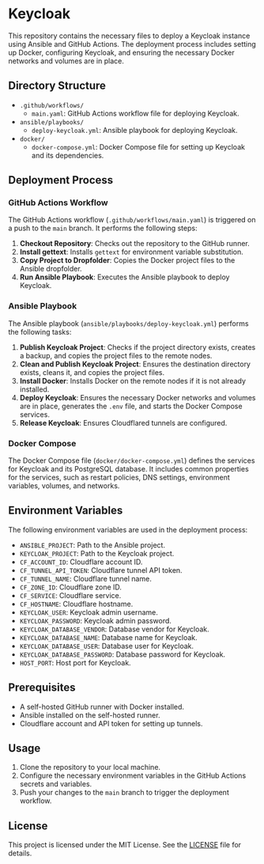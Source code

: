 # Keycloak

This repository contains the necessary files to deploy a Keycloak instance using Ansible and GitHub Actions. The deployment process includes setting up Docker, configuring Keycloak, and ensuring the necessary Docker networks and volumes are in place.

## Directory Structure

- `.github/workflows/`
  - `main.yaml`: GitHub Actions workflow file for deploying Keycloak.
- `ansible/playbooks/`
  - `deploy-keycloak.yml`: Ansible playbook for deploying Keycloak.
- `docker/`
  - `docker-compose.yml`: Docker Compose file for setting up Keycloak and its dependencies.

## Deployment Process

### GitHub Actions Workflow

The GitHub Actions workflow (`.github/workflows/main.yaml`) is triggered on a push to the `main` branch. It performs the following steps:

1. **Checkout Repository**: Checks out the repository to the GitHub runner.
2. **Install gettext**: Installs `gettext` for environment variable substitution.
3. **Copy Project to Dropfolder**: Copies the Docker project files to the Ansible dropfolder.
4. **Run Ansible Playbook**: Executes the Ansible playbook to deploy Keycloak.

### Ansible Playbook

The Ansible playbook (`ansible/playbooks/deploy-keycloak.yml`) performs the following tasks:

1. **Publish Keycloak Project**: Checks if the project directory exists, creates a backup, and copies the project files to the remote nodes.
2. **Clean and Publish Keycloak Project**: Ensures the destination directory exists, cleans it, and copies the project files.
3. **Install Docker**: Installs Docker on the remote nodes if it is not already installed.
4. **Deploy Keycloak**: Ensures the necessary Docker networks and volumes are in place, generates the `.env` file, and starts the Docker Compose services.
5. **Release Keycloak**: Ensures Cloudflared tunnels are configured.

### Docker Compose

The Docker Compose file (`docker/docker-compose.yml`) defines the services for Keycloak and its PostgreSQL database. It includes common properties for the services, such as restart policies, DNS settings, environment variables, volumes, and networks.

## Environment Variables

The following environment variables are used in the deployment process:

- `ANSIBLE_PROJECT`: Path to the Ansible project.
- `KEYCLOAK_PROJECT`: Path to the Keycloak project.
- `CF_ACCOUNT_ID`: Cloudflare account ID.
- `CF_TUNNEL_API_TOKEN`: Cloudflare tunnel API token.
- `CF_TUNNEL_NAME`: Cloudflare tunnel name.
- `CF_ZONE_ID`: Cloudflare zone ID.
- `CF_SERVICE`: Cloudflare service.
- `CF_HOSTNAME`: Cloudflare hostname.
- `KEYCLOAK_USER`: Keycloak admin username.
- `KEYCLOAK_PASSWORD`: Keycloak admin password.
- `KEYCLOAK_DATABASE_VENDOR`: Database vendor for Keycloak.
- `KEYCLOAK_DATABASE_NAME`: Database name for Keycloak.
- `KEYCLOAK_DATABASE_USER`: Database user for Keycloak.
- `KEYCLOAK_DATABASE_PASSWORD`: Database password for Keycloak.
- `HOST_PORT`: Host port for Keycloak.

## Prerequisites

- A self-hosted GitHub runner with Docker installed.
- Ansible installed on the self-hosted runner.
- Cloudflare account and API token for setting up tunnels.

## Usage

1. Clone the repository to your local machine.
2. Configure the necessary environment variables in the GitHub Actions secrets and variables.
3. Push your changes to the `main` branch to trigger the deployment workflow.

## License

This project is licensed under the MIT License. See the [LICENSE](LICENSE) file for details.
